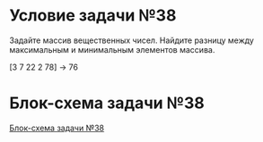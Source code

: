 # Условие задачи №38

Задайте массив вещественных чисел. Найдите разницу между максимальным и минимальным элементов массива.

[3 7 22 2 78] -> 76

# Блок-схема задачи №38

[Блок-схема задачи №38](diagram.drawio.png)